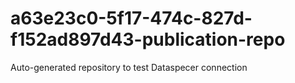 # a63e23c0-5f17-474c-827d-f152ad897d43-publication-repo
Auto-generated repository to test Dataspecer connection

